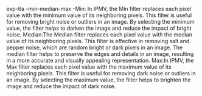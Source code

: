 exp-6a -min-median-max -Min: In IPMV, the Min filter replaces each pixel value with the minimum value of its neighboring pixels. This filter is useful for removing bright noise or outliers in an image. By selecting the minimum value, the filter helps to darken the image and reduce the impact of bright noise.
Median:The Median filter replaces each pixel value with the median value of its neighboring pixels. This filter is effective in removing salt and pepper noise, which are random bright or dark pixels in an image. The median filter helps to preserve the edges and details in an image, resulting in a more accurate and visually appealing representation.
Max:In IPMV, the Max filter replaces each pixel value with the maximum value of its neighboring pixels. This filter is useful for removing dark noise or outliers in an image. By selecting the maximum value, the filter helps to brighten the image and reduce the impact of dark noise.
